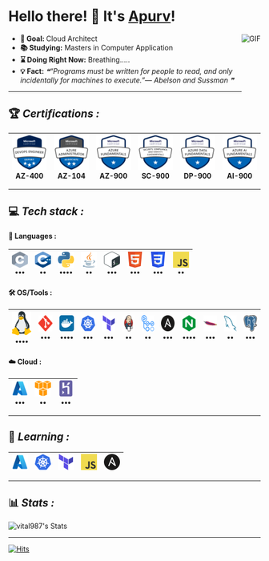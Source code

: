 # Hello there! 👋 It's [Apurv](https://github.com/vital987)!

<img align="right" alt="GIF" height="160px" src="https://i.imgur.com/uhZdH9C.gif" />

- <b>🎯&nbsp;Goal: </b> Cloud Architect
- <b>📚&nbsp;Studying:</b> Masters in Computer Application
- <b>⌛&nbsp;Doing Right Now:</b> Breathing.....
- <b>💡&nbsp;Fact:</b> <!--STARTS_HERE_QUOTE_README-->
<i>❝“Programs must be written for people to read, and only incidentally for machines to execute.”— Abelson and Sussman   ❞</i>
<!--ENDS_HERE_QUOTE_README-->

---

## 🏆 **_Certifications :_**

| <a href="https://learn.microsoft.com/en-us/users/apurvshantanuvyavahare-5039/transcript/7xn36aw505ww1l6"><img src="https://github.com/vital987/vital987/raw/master/assets/az400.png" width=70 height=70></a><br>AZ-400 | <a href="https://learn.microsoft.com/en-us/users/apurvshantanuvyavahare-5039/transcript/7xn36aw505ww1l6"><img src="https://github.com/vital987/vital987/raw/master/assets/az104.png" width=70 height=70></a><br>AZ-104 | <a href="https://learn.microsoft.com/en-us/users/apurvshantanuvyavahare-5039/transcript/7xn36aw505ww1l6"><img src="https://github.com/vital987/vital987/raw/master/assets/az900.png" width=70 height=70></a><br>AZ-900 | <a href="https://learn.microsoft.com/en-us/users/apurvshantanuvyavahare-5039/transcript/7xn36aw505ww1l6"><img src="https://github.com/vital987/vital987/raw/master/assets/sc900.png" width=70 height=70></a><br>SC-900 | <a href="https://learn.microsoft.com/en-us/users/apurvshantanuvyavahare-5039/transcript/7xn36aw505ww1l6"><img src="https://github.com/vital987/vital987/raw/master/assets/dp900.png" width=70 height=70></a><br>DP-900 | <a href="https://learn.microsoft.com/en-us/users/apurvshantanuvyavahare-5039/transcript/7xn36aw505ww1l6"><img src="https://github.com/vital987/vital987/raw/master/assets/ai900.png" width=70 height=70></a><br>AI-900 |
| :-: | :-: | :-: | :-: | :-: | :-: |

---

## 💻 **_Tech stack :_**

#### 🧬 **Languages :**

| <a href="https://cprogramming.com"><img src="https://github.com/vital987/vital987/blob/master/assets/c.svg" width=32 height=32 align=center></a><br> ••• | <a href="https://cplusplusreference.com"><img src="https://github.com/vital987/vital987/blob/master/assets/cpp.svg" width=32 height=32 align=center></a><br>•• | <a href="https://python.org"><img src="https://github.com/vital987/vital987/blob/master/assets/python.svg" width=32 height=32 align=center></a><br>•••• | <a href="https://java.com"><img src="https://github.com/vital987/vital987/blob/master/assets/java.svg" width=32 height=32 align=center></a><br>•• | <a href="https://www.gnu.org/software/bash/"><img src="https://github.com/vital987/vital987/blob/master/assets/bash.svg" width=32 height=32 align=center></a><br>••• | <a href="https://html.com"><img src="https://github.com/vital987/vital987/blob/master/assets/html.svg" width=32 height=32 align=center></a><br>••• | <a href="https://developer.mozilla.org/en-US/docs/Web/CSS"><img src="https://github.com/vital987/vital987/blob/master/assets/css.svg" width=32 height=32 align=center></a><br>••• | <a href="https://developer.mozilla.org/en-US/docs/Web/JavaScript"><img src="https://github.com/vital987/vital987/blob/master/assets/javascript.svg" width=32 height=32 align=center></a><br>•• |
| :-: | :-: | :-: | :-: | :-: | :-: | :-: | :-: |

#### 🛠️ **OS/Tools :**

| <a href="https://linux.org/"><img src="https://github.com/vital987/vital987/blob/master/assets/linux.svg" width=48 height=48></a><br>•••• | <a href="https://git-scm.com/"><img src="https://github.com/vital987/vital987/blob/master/assets/git.svg" width=32 height=32></a><br>••• | <a href="https://docker.com/"><img src="https://github.com/vital987/vital987/blob/master/assets/docker.svg" width=32 height=32></a><br>•••• | <a href="https://kubernetes.io/"><img src="https://github.com/vital987/vital987/blob/master/assets/kubernetes.svg" width=32 height=32></a><br>••• | <a href="https://terraform.io/"><img src="https://github.com/vital987/vital987/blob/master/assets/terraformio.svg" width=32 height=32></a><br>••• | <a href="https://jenkins.io/"><img src="https://github.com/vital987/vital987/blob/master/assets/jenkins.svg" width=32 height=32></a><br>•• | <a href="https://github.com/features/actions"><img src="https://github.com/vital987/vital987/blob/master/assets/actions.png" width=32 height=32></a><br>•• | <a href="https://www.ansible.com/"><img src="https://github.com/vital987/vital987/blob/master/assets/ansible.svg" width=32 height=32></a><br>••• | <a href="https://www.nginx.com/"><img src="https://github.com/vital987/vital987/blob/master/assets/nginx.svg" width=32 height=32></a><br>•••• | <a href="https://httpd.apache.org/"><img src="https://github.com/vital987/vital987/blob/master/assets/httpd.svg" width=32 height=32></a><br>••• | <a href="https://mysql.com/"><img src="https://github.com/vital987/vital987/blob/master/assets/mysql.svg" width=32 height=32></a><br>•• | <a href="https://postgresql.com/"><img src="https://github.com/vital987/vital987/blob/master/assets/postgresql.svg" width=32 height=32></a><br>••• |
| :-: | :-: | :-: | :-: | :-: | :-: | :-: | :-: | :-: | :-: | :-: | :-: |

#### ☁️ **Cloud :**

| <a href="https://azure.microsoft.com"><img src="https://github.com/vital987/vital987/blob/master/assets/azure.svg" width=32 height=32></a><br>••• | <a href="https://aws.amazon.com"><img src="https://github.com/vital987/vital987/blob/master/assets/aws.svg" width=32 height=32></a><br>•• | <a href="https://heroku.com"><img src="https://github.com/vital987/vital987/blob/master/assets/heroku.svg" width=32 height=32></a><br>••• |
| :-: | :-: | :-: |

---

## 📖 **_Learning :_**

| <a href="https://azure.microsoft.com"><img src="https://github.com/vital987/vital987/blob/master/assets/azure.svg" width=32 height=32></a> | <a href="https://kubernetes.io"><img src="https://github.com/vital987/vital987/blob/master/assets/kubernetes.svg" width=32 height=32></a> | <a href="https://terraform.io"><img src="https://github.com/vital987/vital987/blob/master/assets/terraformio.svg" width=32 height=32></a> | <a href="https://developer.mozilla.org/en-US/docs/Web/JavaScript"><img src="https://github.com/vital987/vital987/blob/master/assets/javascript.svg" width=32 height=32></a> | <a href="https://www.ansible.com/"><img src="https://github.com/vital987/vital987/blob/master/assets/ansible.svg" width=32 height=32></a> |
| :-: | :-: | :-: | :-: | :-: |

---

## 📊 **_Stats :_**

![vital987's Stats](https://github-readme-stats.vercel.app/api?username=vital987&theme=tokyonight&show_icons=true&hide_border=true&count_private=true)

---

[![Hits](https://hits.seeyoufarm.com/api/count/incr/badge.svg?url=https%3A%2F%2Fgithub.com%2Fvital987%2Fvital987&count_bg=%230182FF&title_bg=%23000000&icon_color=%230081FF&title=Hits&edge_flat=false)](https://github.com/vital987)
